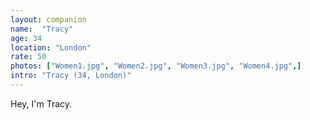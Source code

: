 ```yaml
---
layout: companion
name:  "Tracy"
age: 34
location: "London"
rate: 50
photos: ["Women1.jpg", "Women2.jpg", "Women3.jpg", "Women4.jpg",]
intro: "Tracy (34, London)"
---
```


Hey, I'm Tracy.